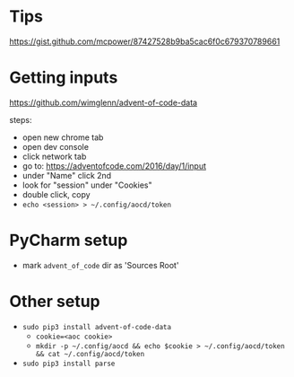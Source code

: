 

# Tips
https://gist.github.com/mcpower/87427528b9ba5cac6f0c679370789661

# Getting inputs
https://github.com/wimglenn/advent-of-code-data

steps:
* open new chrome tab
* open dev console
* click network tab
* go to: https://adventofcode.com/2016/day/1/input
* under "Name" click 2nd
* look for "session" under "Cookies"
* double click, copy
* `echo <session> > ~/.config/aocd/token`

# PyCharm setup
* mark `advent_of_code` dir as 'Sources Root'

# Other setup
* `sudo pip3 install advent-of-code-data`
    * `cookie=<aoc cookie>`
    * `mkdir -p ~/.config/aocd && echo $cookie > ~/.config/aocd/token && cat ~/.config/aocd/token`
* `sudo pip3 install parse`





